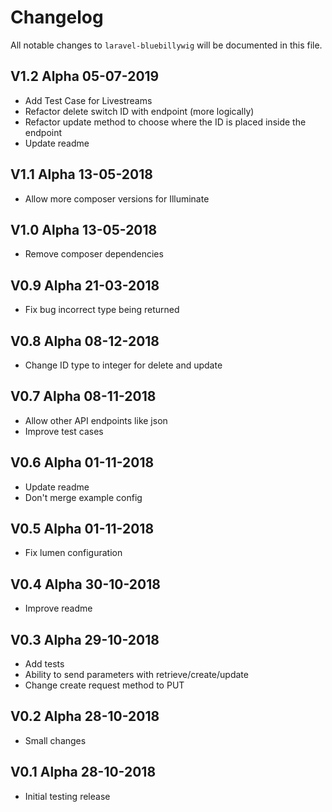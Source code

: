 # Changelog

All notable changes to `laravel-bluebillywig` will be documented in this file.

## V1.2 Alpha  05-07-2019

- Add Test Case for Livestreams
- Refactor delete switch ID with endpoint (more logically)
- Refactor update method to choose where the ID is placed inside the endpoint
- Update readme

## V1.1 Alpha  13-05-2018

- Allow more composer versions for Illuminate

## V1.0 Alpha  13-05-2018

- Remove composer dependencies

## V0.9 Alpha  21-03-2018

- Fix bug incorrect type being returned

## V0.8 Alpha  08-12-2018

- Change ID type to integer for delete and update

## V0.7 Alpha  08-11-2018

- Allow other API endpoints like json
- Improve test cases

## V0.6 Alpha  01-11-2018

- Update readme
- Don't merge example config

## V0.5 Alpha  01-11-2018

- Fix lumen configuration

## V0.4 Alpha  30-10-2018

- Improve readme

## V0.3 Alpha  29-10-2018

- Add tests
- Ability to send parameters with retrieve/create/update
- Change create request method to PUT

## V0.2 Alpha  28-10-2018

- Small changes


## V0.1 Alpha  28-10-2018

- Initial testing release
